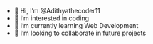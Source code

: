 - 👋 Hi, I’m @Adithyathecoder11
- 👀 I’m interested in coding
- 🌱 I’m currently learning Web Development
- 💞️ I’m looking to collaborate in future projects


<!---
Adithyathecoder11/Adithyathecoder11 is a ✨ special ✨ repository because its `README.md` (this file) appears on your GitHub profile.
You can click the Preview link to take a look at your changes.
--->
